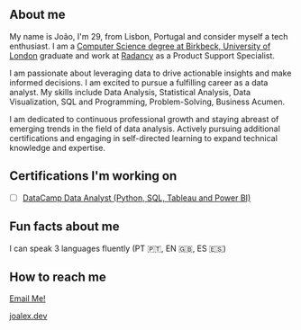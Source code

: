 ## About me
My name is João, I'm 29, from Lisbon, Portugal and consider myself a tech enthusiast. I am a [Computer Science degree at Birkbeck, University of London](https://www.bbk.ac.uk/study/2021/undergraduate/programmes/UBSCOMPG_C/) graduate and work at [Radancy](https://www.radancy.com) as a Product Support Specialist.

I am passionate about leveraging data to drive actionable insights and make informed decisions. I am excited to pursue a fulfilling career as a data analyst. My skills include Data Analysis, Statistical Analysis, Data Visualization, SQL and Programming, Problem-Solving, Business Acumen.

I am dedicated to continuous professional growth and staying abreast of emerging trends in the field of data analysis. Actively pursuing additional certifications and engaging in self-directed learning to expand technical knowledge and expertise.

## Certifications I'm working on

- [ ] [DataCamp Data Analyst (Python, SQL, Tableau and Power BI)](https://www.datacamp.com/tracks/career)

## Fun facts about me 
I can speak 3 languages fluently (PT 🇵🇹, EN 🇬🇧, ES 🇪🇸)

## How to reach me
[Email Me!](mailto:joao00alex@gmail.com)

[joalex.dev](https://joalex.dev)
